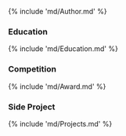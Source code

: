 {% include 'md/Author.md' %}  

### **Education**
{% include 'md/Education.md' %}  

### **Competition**
{% include 'md/Award.md' %}  

### **Side Project**
{% include 'md/Projects.md' %}
